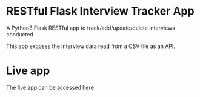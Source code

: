 # RESTful Flask Interview Tracker App
A Python3 Flask RESTful app to track/add/update/delete interviews conducted

This app exposes the interview data read from a CSV file as an API.

# Live app

The live app can be accessed [here](https://my-interviews.herokuapp.com/interviews)
